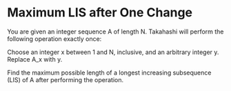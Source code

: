 # Maximum LIS after One Change

You are given an integer sequence A of length N. Takahashi will perform the following operation exactly once:

Choose an integer x between 1 and N, inclusive, and an arbitrary integer y. Replace A_x with y.

Find the maximum possible length of a longest increasing subsequence (LIS) of A after performing the operation.